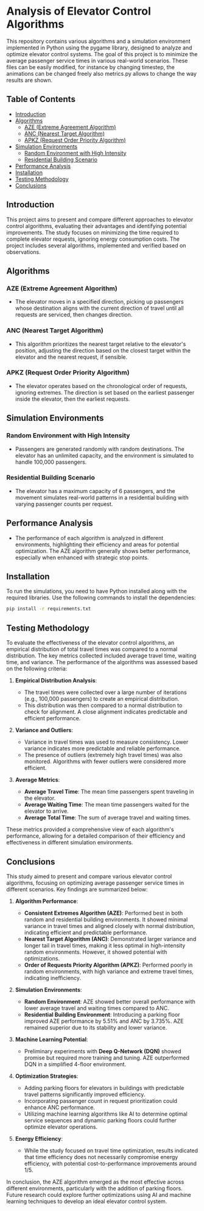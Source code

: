 # Analysis of Elevator Control Algorithms

This repository contains various algorithms and a simulation environment implemented in Python using the pygame library, designed to analyze and optimize elevator control systems. The goal of this project is to minimize the average passenger service times in various real-world scenarios. These files can be easily modified, for instance by changing timestep, the animations can be changed freely also metrics.py allows to change the way results are shown.

## Table of Contents
- [Introduction](#introduction)
- [Algorithms](#algorithms)
  - [AZE (Extreme Agreement Algorithm)](#aze-extreme-agreement-algorithm)
  - [ANC (Nearest Target Algorithm)](#anc-nearest-target-algorithm)
  - [APKZ (Request Order Priority Algorithm)](#apkz-request-order-priority-algorithm)
- [Simulation Environments](#simulation-environments)
  - [Random Environment with High Intensity](#random-environment-with-high-intensity)
  - [Residential Building Scenario](#residential-building-scenario)
- [Performance Analysis](#performance-analysis)
- [Installation](#installation)
- [Testing Methodology](#testing-methodology)
- [Conclusions](#conclusions)

## Introduction
This project aims to present and compare different approaches to elevator control algorithms, evaluating their advantages and identifying potential improvements. The study focuses on minimizing the time required to complete elevator requests, ignoring energy consumption costs. The project includes several algorithms, implemented and verified based on observations.

## Algorithms
### AZE (Extreme Agreement Algorithm)
- The elevator moves in a specified direction, picking up passengers whose destination aligns with the current direction of travel until all requests are serviced, then changes direction.

### ANC (Nearest Target Algorithm)
- This algorithm prioritizes the nearest target relative to the elevator's position, adjusting the direction based on the closest target within the elevator and the nearest request, if sensible.

### APKZ (Request Order Priority Algorithm)
- The elevator operates based on the chronological order of requests, ignoring extremes. The direction is set based on the earliest passenger inside the elevator, then the earliest requests.

## Simulation Environments
### Random Environment with High Intensity
- Passengers are generated randomly with random destinations. The elevator has an unlimited capacity, and the environment is simulated to handle 100,000 passengers.

### Residential Building Scenario
- The elevator has a maximum capacity of 6 passengers, and the movement simulates real-world patterns in a residential building with varying passenger counts per request.

## Performance Analysis
- The performance of each algorithm is analyzed in different environments, highlighting their efficiency and areas for potential optimization. The AZE algorithm generally shows better performance, especially when enhanced with strategic stop points.

## Installation
To run the simulations, you need to have Python installed along with the required libraries. Use the following commands to install the dependencies:

```bash
pip install -r requirements.txt
```

## Testing Methodology
To evaluate the effectiveness of the elevator control algorithms, an empirical distribution of total travel times was compared to a normal distribution. The key metrics collected included average travel time, waiting time, and variance. The performance of the algorithms was assessed based on the following criteria:

1. **Empirical Distribution Analysis**:
   - The travel times were collected over a large number of iterations (e.g., 100,000 passengers) to create an empirical distribution.
   - This distribution was then compared to a normal distribution to check for alignment. A close alignment indicates predictable and efficient performance.

2. **Variance and Outliers**:
   - Variance in travel times was used to measure consistency. Lower variance indicates more predictable and reliable performance.
   - The presence of outliers (extremely high travel times) was also monitored. Algorithms with fewer outliers were considered more efficient.

3. **Average Metrics**:
   - **Average Travel Time**: The mean time passengers spent traveling in the elevator.
   - **Average Waiting Time**: The mean time passengers waited for the elevator to arrive.
   - **Average Total Time**: The sum of average travel and waiting times.

These metrics provided a comprehensive view of each algorithm's performance, allowing for a detailed comparison of their efficiency and effectiveness in different simulation environments.

## Conclusions

This study aimed to present and compare various elevator control algorithms, focusing on optimizing average passenger service times in different scenarios. Key findings are summarized below:

1. **Algorithm Performance**:
   - **Consistent Extremes Algorithm (AZE)**: Performed best in both random and residential building environments. It showed minimal variance in travel times and aligned closely with normal distribution, indicating efficient and predictable performance.
   - **Nearest Target Algorithm (ANC)**: Demonstrated larger variance and longer tail in travel times, making it less optimal in high-intensity random environments. However, it showed potential with optimizations.
   - **Order of Requests Priority Algorithm (APKZ)**: Performed poorly in random environments, with high variance and extreme travel times, indicating inefficiency.

2. **Simulation Environments**:
   - **Random Environment**: AZE showed better overall performance with lower average travel and waiting times compared to ANC.
   - **Residential Building Environment**: Introducing a parking floor improved AZE performance by 5.51% and ANC by 3.735%. AZE remained superior due to its stability and lower variance.

3. **Machine Learning Potential**:
   - Preliminary experiments with **Deep Q-Network (DQN)** showed promise but required more training and tuning. AZE outperformed DQN in a simplified 4-floor environment.

4. **Optimization Strategies**:
   - Adding parking floors for elevators in buildings with predictable travel patterns significantly improved efficiency.
   - Incorporating passenger count in request prioritization could enhance ANC performance.
   - Utilizing machine learning algorithms like AI to determine optimal service sequences and dynamic parking floors could further optimize elevator operations.

5. **Energy Efficiency**:
   - While the study focused on travel time optimization, results indicated that time efficiency does not necessarily compromise energy efficiency, with potential cost-to-performance improvements around 1/5.

In conclusion, the AZE algorithm emerged as the most effective across different environments, particularly with the addition of parking floors. Future research could explore further optimizations using AI and machine learning techniques to develop an ideal elevator control system.

